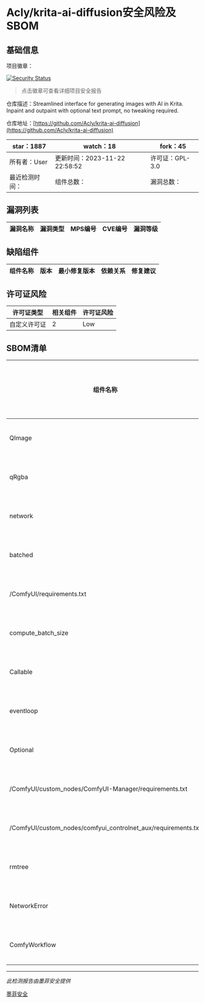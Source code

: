 # Acly/krita-ai-diffusion安全风险及SBOM

## 基础信息

项目徽章：

[![Security Status](https://www.murphysec.com/platform3/v31/badge/1727395216321110016.svg)](https://www.murphysec.com/console/report/1726310620145868800/1727395216321110016)

> 点击徽章可查看详细项目安全报告

仓库描述：Streamlined interface for generating images with AI in Krita. Inpaint and outpaint with optional text prompt, no tweaking required.

仓库地址：[https://github.com/Acly/krita-ai-diffusion](https://github.com/Acly/krita-ai-diffusion)

| star：1887 | watch：18 | fork：45 |
| ----------- | -------------- | ------------ |
| 所有者：User | 更新时间：2023-11-22 22:58:52 | 许可证：GPL-3.0 |
| 最近检测时间： | 组件总数： | 漏洞总数： |




## 漏洞列表

| 漏洞名称 | 漏洞类型 | MPS编号 | CVE编号 | 漏洞等级 |
| ------- | ------ | ------- | ------ | ----- |





## 缺陷组件

| 组件名称 | 版本 | 最小修复版本 | 依赖关系 | 修复建议 |
| -------- | ---- | ------------ | -------- | -------- |





## 许可证风险

| 许可证类型 | 相关组件 | 许可证风险 |
| ---------- | -------- | ---------- |
|自定义许可证|2|Low|




## SBOM清单

| 组件名称 | 组件版本 | 是否直接依赖 | 仓库 |
| -------- | -------- | ------------ | ---- |
|QImage||间接依赖|pip|
|qRgba||间接依赖|pip|
|network||间接依赖|pip|
|batched||间接依赖|pip|
|/ComfyUI/requirements.txt||间接依赖|pip|
|compute_batch_size||间接依赖|pip|
|Callable||间接依赖|pip|
|eventloop||间接依赖|pip|
|Optional||间接依赖|pip|
|/ComfyUI/custom_nodes/ComfyUI-Manager/requirements.txt||间接依赖|pip|
|/ComfyUI/custom_nodes/comfyui_controlnet_aux/requirements.txt||间接依赖|pip|
|rmtree||间接依赖|pip|
|NetworkError||间接依赖|pip|
|ComfyWorkflow||间接依赖|pip|


------

*此检测报告由墨菲安全提供*

[墨菲安全](www.murphysec.com)